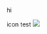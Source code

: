 hi

icon test
<img src="https://img.shields.io/badge/Python-3766AB?style=flat-square&logo=Python&logoColor=white"/>
